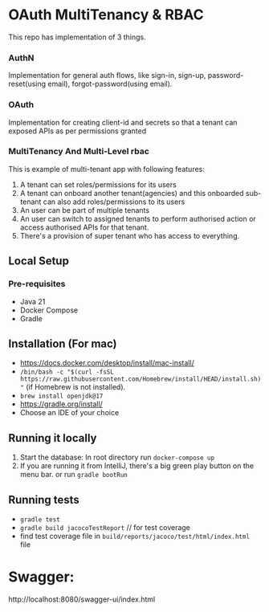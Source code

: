 # OAuth MultiTenancy & RBAC

This repo has implementation of 3 things.
### AuthN
Implementation for general auth flows, like sign-in, sign-up, password-reset(using email), forgot-password(using email). 

### OAuth
Implementation for creating client-id and secrets so that a tenant can exposed APIs as per permissions granted

### MultiTenancy And Multi-Level rbac
This is example of multi-tenant app with following features:
1. A tenant can set roles/permissions for its users
2. A tenant can onboard another tenant(agencies) and this onboarded sub-tenant can also add roles/permissions to its users
3. An user can be part of multiple tenants
4. An user can switch to assigned tenants to perform authorised action or access authorised APIs for that tenant.
5. There's a provision of super tenant who has access to everything.


## Local Setup

### Pre-requisites

* Java 21
* Docker Compose
* Gradle

## Installation (For mac)

* https://docs.docker.com/desktop/install/mac-install/
* `/bin/bash -c "$(curl -fsSL https://raw.githubusercontent.com/Homebrew/install/HEAD/install.sh)"` (if Homebrew is not
  installed).
* `brew install openjdk@17`
* https://gradle.org/install/
* Choose an IDE of your choice

## Running it locally

1. Start the database: In root directory run `docker-compose up`
2. If you are running it from IntelliJ, there's a big green play button on the menu bar. or run `gradle bootRun`

## Running tests

* `gradle test`
* `gradle build jacocoTestReport` // for test coverage
* find test coverage file in `build/reports/jacoco/test/html/index.html` file

# Swagger:

http://localhost:8080/swagger-ui/index.html